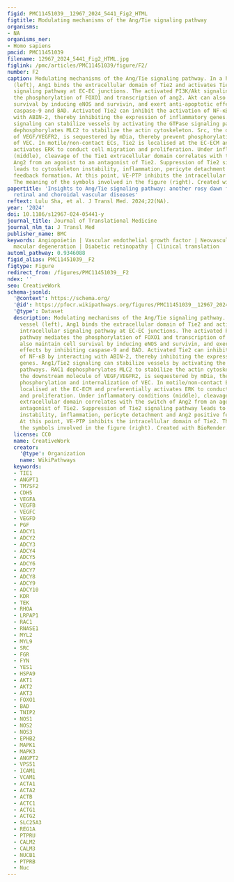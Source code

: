```yaml
---
figid: PMC11451039__12967_2024_5441_Fig2_HTML
figtitle: Modulating mechanisms of the Ang/Tie signaling pathway
organisms:
- NA
organisms_ner:
- Homo sapiens
pmcid: PMC11451039
filename: 12967_2024_5441_Fig2_HTML.jpg
figlink: /pmc/articles/PMC11451039/figure/F2/
number: F2
caption: Modulating mechanisms of the Ang/Tie signaling pathway. In a healthy vessel
  (left), Ang1 binds the extracellular domain of Tie2 and activates Tie2 intracellular
  signaling pathway at EC-EC junctions. The activated PI3K/Akt signaling pathway mediates
  the phosphorylation of FOXO1 and transcription of ang2. Akt can also maintain cell
  survival by inducing eNOS and survivin, and exert anti-apoptotic effects by inhibiting
  caspase-9 and BAD. Activated Tie2 can inhibit the activation of NF-κB by interacting
  with ABIN-2, thereby inhibiting the expression of inflammatory genes. Ang1/Tie2
  signaling can stabilize vessels by activating the GTPase signaling pathways. RAC1
  dephosphorylates MLC2 to stabilize the actin cytoskeleton. Src, the downstream molecule
  of VEGF/VEGFR2, is sequestered by mDia, thereby prevent phosphorylation and internalization
  of VEC. In motile/non-contact ECs, Tie2 is localised at the EC-ECM and preferentially
  activates ERK to conduct cell migration and proliferation. Under inflammatory conditions
  (middle), cleavage of the Tie1 extracellular domain correlates with the switch of
  Ang2 from an agonist to an antagonist of Tie2. Suppression of Tie2 signaling pathway
  leads to cytoskeleton instability, inflammation, pericyte detachment and Ang2 positive
  feedback formation. At this point, VE-PTP inhibits the intracellular domain of Tie2.
  The meaning of the symbols involved in the figure (right). Created with BioRender.com
papertitle: 'Insights to Ang/Tie signaling pathway: another rosy dawn for treating
  retinal and choroidal vascular diseases'
reftext: Lulu Sha, et al. J Transl Med. 2024;22(NA).
year: '2024'
doi: 10.1186/s12967-024-05441-y
journal_title: Journal of Translational Medicine
journal_nlm_ta: J Transl Med
publisher_name: BMC
keywords: Angiopoietin | Vascular endothelial growth factor | Neovascular age-related
  macular degeneration | Diabetic retinopathy | Clinical translation
automl_pathway: 0.9346088
figid_alias: PMC11451039__F2
figtype: Figure
redirect_from: /figures/PMC11451039__F2
ndex: ''
seo: CreativeWork
schema-jsonld:
  '@context': https://schema.org/
  '@id': https://pfocr.wikipathways.org/figures/PMC11451039__12967_2024_5441_Fig2_HTML.html
  '@type': Dataset
  description: Modulating mechanisms of the Ang/Tie signaling pathway. In a healthy
    vessel (left), Ang1 binds the extracellular domain of Tie2 and activates Tie2
    intracellular signaling pathway at EC-EC junctions. The activated PI3K/Akt signaling
    pathway mediates the phosphorylation of FOXO1 and transcription of ang2. Akt can
    also maintain cell survival by inducing eNOS and survivin, and exert anti-apoptotic
    effects by inhibiting caspase-9 and BAD. Activated Tie2 can inhibit the activation
    of NF-κB by interacting with ABIN-2, thereby inhibiting the expression of inflammatory
    genes. Ang1/Tie2 signaling can stabilize vessels by activating the GTPase signaling
    pathways. RAC1 dephosphorylates MLC2 to stabilize the actin cytoskeleton. Src,
    the downstream molecule of VEGF/VEGFR2, is sequestered by mDia, thereby prevent
    phosphorylation and internalization of VEC. In motile/non-contact ECs, Tie2 is
    localised at the EC-ECM and preferentially activates ERK to conduct cell migration
    and proliferation. Under inflammatory conditions (middle), cleavage of the Tie1
    extracellular domain correlates with the switch of Ang2 from an agonist to an
    antagonist of Tie2. Suppression of Tie2 signaling pathway leads to cytoskeleton
    instability, inflammation, pericyte detachment and Ang2 positive feedback formation.
    At this point, VE-PTP inhibits the intracellular domain of Tie2. The meaning of
    the symbols involved in the figure (right). Created with BioRender.com
  license: CC0
  name: CreativeWork
  creator:
    '@type': Organization
    name: WikiPathways
  keywords:
  - TIE1
  - ANGPT1
  - TM7SF2
  - CDH5
  - VEGFA
  - VEGFB
  - VEGFC
  - VEGFD
  - PGF
  - ADCY1
  - ADCY2
  - ADCY3
  - ADCY4
  - ADCY5
  - ADCY6
  - ADCY7
  - ADCY8
  - ADCY9
  - ADCY10
  - KDR
  - TEK
  - RHOA
  - LRPAP1
  - RAC1
  - RNASE1
  - MYL2
  - MYL9
  - SRC
  - FGR
  - FYN
  - YES1
  - HSPA9
  - AKT1
  - AKT2
  - AKT3
  - FOXO1
  - BAD
  - TNIP2
  - NOS1
  - NOS2
  - NOS3
  - EPHB2
  - MAPK1
  - MAPK3
  - ANGPT2
  - VPS51
  - ICAM1
  - VCAM1
  - ACTA1
  - ACTA2
  - ACTB
  - ACTC1
  - ACTG1
  - ACTG2
  - SLC25A3
  - REG1A
  - PTPRU
  - CALM2
  - CALM3
  - NUCB1
  - PTPRB
  - Nuc
---
```

